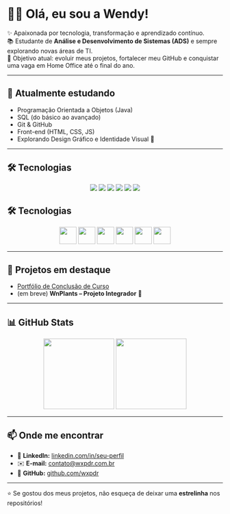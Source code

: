 # 👩‍💻 Olá, eu sou a Wendy!  

✨ Apaixonada por tecnologia, transformação e aprendizado contínuo.  
📚 Estudante de **Análise e Desenvolvimento de Sistemas (ADS)** e sempre explorando novas áreas de TI.  
🎯 Objetivo atual: evoluir meus projetos, fortalecer meu GitHub e conquistar uma vaga em Home Office até o final do ano.  

---

## 🚀 Atualmente estudando
- Programação Orientada a Objetos (Java)  
- SQL (do básico ao avançado)  
- Git & GitHub  
- Front-end (HTML, CSS, JS)  
- Explorando Design Gráfico e Identidade Visual 🎨  

---

## 🛠 Tecnologias

<p align="center">
  <img src="https://img.shields.io/badge/HTML5-E34F26?style=for-the-badge&logo=html5&logoColor=white"/>
  <img src="https://img.shields.io/badge/CSS3-1572B6?style=for-the-badge&logo=css3&logoColor=white"/>
  <img src="https://img.shields.io/badge/Java-ED8B00?style=for-the-badge&logo=java&logoColor=white"/>
  <img src="https://img.shields.io/badge/MySQL-005C84?style=for-the-badge&logo=mysql&logoColor=white"/>
  <img src="https://img.shields.io/badge/Git-F05032?style=for-the-badge&logo=git&logoColor=white"/>
  <img src="https://img.shields.io/badge/GitHub-181717?style=for-the-badge&logo=github&logoColor=white"/>
</p>


## 🛠 Tecnologias

<p align="center">
  <img src="https://cdn.jsdelivr.net/gh/devicons/devicon/icons/html5/html5-original.svg" width="40" height="40"/>
  <img src="https://cdn.jsdelivr.net/gh/devicons/devicon/icons/css3/css3-original.svg" width="40" height="40"/>
  <img src="https://cdn.jsdelivr.net/gh/devicons/devicon/icons/java/java-original.svg" width="40" height="40"/>
  <img src="https://cdn.jsdelivr.net/gh/devicons/devicon/icons/mysql/mysql-original.svg" width="40" height="40"/>
  <img src="https://cdn.jsdelivr.net/gh/devicons/devicon/icons/git/git-original.svg" width="40" height="40"/>
  <img src="https://cdn.jsdelivr.net/gh/devicons/devicon/icons/github/github-original.svg" width="40" height="40"/>
</p>

---

## 🌱 Projetos em destaque
- [Portfólio de Conclusão de Curso](https://github.com/wxpdr/portfolio)  
- (em breve) **WnPlants – Projeto Integrador** 🌿  

---

## 📊 GitHub Stats

<p align="center">
  <img src="https://github-readme-stats.vercel.app/api?username=wxpdr&show_icons=true&theme=radical" height="165"/>
  <img src="https://github-readme-stats.vercel.app/api/top-langs/?username=wxpdr&layout=compact&theme=radical" height="165"/>
</p>

---

## 📫 Onde me encontrar

- 💼 **LinkedIn:** [linkedin.com/in/seu-perfil](https://www.linkedin.com/in/wendy-pedrosa)  
- ✉️ **E-mail:** [contato@wxpdr.com.br](mailto:contato@wxpdr.com.br)  
- 🐙 **GitHub:** [github.com/wxpdr](https://github.com/wxpdr)



---

⭐ Se gostou dos meus projetos, não esqueça de deixar uma **estrelinha** nos repositórios!
